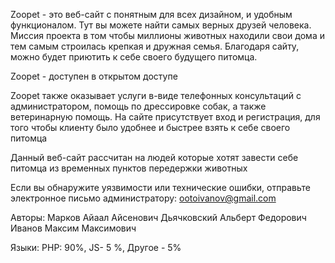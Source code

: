 Zoopet - это веб-сайт с понятным для всех дизайном, и удобным функционалом. Тут вы можете найти самых верных друзей человека. Миссия проекта в том чтобы миллионы животных находили свои дома и тем самым строилась крепкая и дружная семья. Благодаря сайту, можно будет приютить к себе своего будущего питомца.

Zoopet - доступен в открытом доступе

Zoopet также оказывает услуги в-виде телефонных консультаций с администратором, помощь по дрессировке собак, а также ветеринарную помощь. На сайте присутствует вход и регистрация, для того чтобы клиенту было удобнее и быстрее взять к себе своего питомца

Данный веб-сайт рассчитан на людей которые хотят завести себе питомца из временных пунктов передержки животных

Если вы обнаружите уязвимости или технические ошибки, отправьте электронное письмо администратору: ootoivanov@gmail.com

Авторы:
Марков Айаал Айсенович 
Дьячковский Альберт Федорович
Иванов Максим Максимович

Языки: PHP: 90%, JS- 5 %, Другое - 5%
